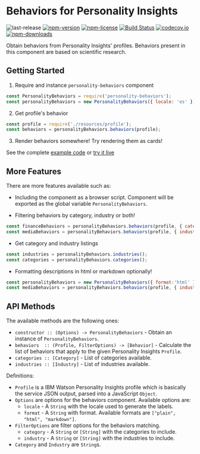 # Behaviors for Personality Insights
![last-release](https://img.shields.io/github/tag/personality-insights/behaviors.svg)
[![npm-version](https://img.shields.io/npm/v/personality-behaviors.svg)](https://www.npmjs.com/package/personality-behaviors)
[![npm-license](https://img.shields.io/npm/l/personality-behaviors.svg)](https://www.npmjs.com/package/personality-behaviors)
[![Build Status](https://travis-ci.org/personality-insights/behaviors.svg?branch=master)](https://travis-ci.org/personality-insights/behaviors)
[![codecov.io](https://codecov.io/github/personality-insights/behaviors/coverage.svg?branch=master)](https://codecov.io/github/personality-insights/behaviors?branch=master)
[![npm-downloads](https://img.shields.io/npm/dm/personality-behaviors.svg)](https://www.npmjs.com/package/personality-behaviors)

Obtain behaviors from Personality Insights' profiles. Behaviors present in this component are based on scientific research.

## Getting Started

1. Require and instance `personality-behaviors` component
```JavaScript
const PersonalityBehaviors = require('personality-behaviors');
const personalityBehaviors = new PersonalityBehaviors({ locale: 'es' });
```

2. Get profile's behavior
```JavaScript
const profile = require('./resources/profile');
const behaviors = personalityBehaviors.behaviors(profile);
```

3. Render behaviors somewhere! Try rendering them as cards!

See the complete [example code][example_code] or [try it live][live_example]

## More Features

There are more features available such as:

- Including the component as a browser script. Component will be exported as the global variable `PersonalityBehaviors`.

- Filtering behaviors by category, industry or both!
```JavaScript
const financeBehaviors = personalityBehaviors.behaviors(profile, { category: ['finance'] });
const mediaBehaviors = personalityBehaviors.behaviors(profile, { industry: ['media'] });
```

- Get category and industry listings
```JavaScript
const industries = personalityBehaviors.industries();
const categories = personalityBehaviors.categories();
```

- Formatting descriptions in html or markdown optionally!
```JavaScript
const personalityBehaviors = new PersonalityBehaviors({ format:'html' });
const mediaBehaviors = personalityBehaviors.behaviors(profile, { industry: ['media'] });
```



## API Methods

The available methods are the following ones:
  - `constructor :: (Options) -> PersonalityBehaviors` - Obtain an instance of `PersonalityBehaviors`.
  - `behaviors  :: (Profile, FilterOptions) -> [Behavior]` - Calculate the list of behaviors that apply to the given Personality Insights `Profile`.
  - `categories :: [Category]` - List of categories available.
  - `industries :: [Industry]` - List of industries available.

Definitions:
 - `Profile` is a IBM Watson Personality Insights profile which is basically the service JSON output, parsed into a JavaScript `Object`.
 - `Options` are options for the behaviors component. Available options are:
   - `locale` - A `String` with the locale used to generate the labels.
   - `format` - A `String` with format. Available formats are `["plain", "html", "markdown"]`.
 - `FilterOptions` are filter options for the behaviors matching.
   - `category` - A `String` or `[String]` with the categories to include.
   - `industry` - A `String` or `[String]` with the industries to include.
 - `Category` and `Industry` are `String`s.

 [example_code]: https://github.com/personality-insights/behaviors/blob/master/examples/example.html
 [live_example]: https://rawgit.com/personality-insights/behaviors/master/examples/example.html
